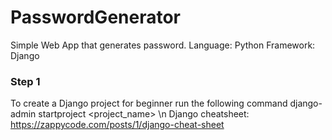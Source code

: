 # PasswordGenerator
Simple Web App that generates password. 
Language: Python
Framework: Django

### Step 1
To create a Django project for beginner run the following command
django-admin startproject <project_name>
\n Django cheatsheet: https://zappycode.com/posts/1/django-cheat-sheet
